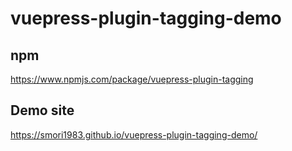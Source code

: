 # vuepress-plugin-tagging-demo


## npm

https://www.npmjs.com/package/vuepress-plugin-tagging


## Demo site

https://smori1983.github.io/vuepress-plugin-tagging-demo/
